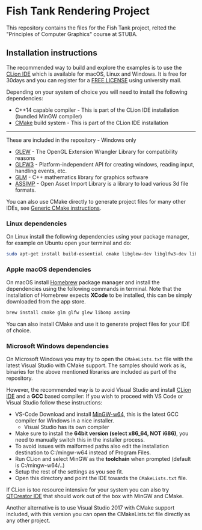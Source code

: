 # Fish Tank Rendering Project

This repository contains the files for the Fish Tank project, relted the "Principles of Computer Graphics" course at STUBA.

## Installation instructions

The recommended way to build and explore the examples is to use the [CLion IDE](https://www.jetbrains.com/clion/) which is available for macOS, Linux and Windows. It is free for 30days and you can register for a [FREE LICENSE](https://www.jetbrains.com/student/) using university mail.

Depending on your system of choice you will need to install the following dependencies:
* C++14 capable compiler - This is part of the CLion IDE installation (bundled MinGW compiler)
* [CMake](https://cmake.org) build system - This is part of the CLion IDE installation
---
These are included in the repository - Windows only
* [GLEW](http://glew.sourceforge.net) - The OpenGL Extension Wrangler Library for compatibility reasons
* [GLFW3](http://www.glfw.org) - Platform-independent API for creating windows, reading input, handling events, etc.
* [GLM](http://glm.g-truc.net) - C++ mathematics library for graphics software
* [ASSIMP](https://assimp.org/) - Open Asset Import Library is a library to load various 3d file formats.

You can also use CMake directly to generate project files for many other IDEs, see [Generic CMake instructions](#generic-instructions-for-using-cmake).

### Linux dependencies
On Linux install the following dependencies using your package manager, for example on Ubuntu open your terminal and do:

```bash
sudo apt-get install build-essential cmake libglew-dev libglfw3-dev libglm-dev libassimp-dev
```

### Apple macOS dependencies
On macOS install [Homebrew](http://brew.sh) package manager and install the dependencies using the following commands in terminal. Note that the installation of Homebrew expects __XCode__ to be installed, this can be simply downloaded from the app store.

```bash
brew install cmake glm glfw glew libomp assimp
```

You can also install CMake and use it to generate project files for your IDE of choice.

### Microsoft Windows dependencies
On Microsoft Windows you may try to open the `CMakeLists.txt` file with the latest Visual Studio with CMake support. The samples should work as is, binaries for the above mentioned libraries are included as part of the repository.

However, the recommended way is to avoid Visual Studio and install [CLion IDE](https://www.jetbrains.com/clion/) and a __GCC__ based compiler:
If you wish to proceed with VS Code or Visual Studio follow these instructions: 
* VS-Code Download and install [MinGW-w64](https://sourceforge.net/projects/mingw-w64/), this is the latest GCC compiler for Windows in a nice installer.
    * Visual Studio has its own compiler
* Make sure to install the __64bit version (select x86_64, NOT i686)__, you need to manually switch this in the installer process. 
* To avoid issues with malformed paths also edit the installation destination to C:/mingw-w64 instead of Program Files.
* Run CLion and select MinGW as the __toolchain__ when prompted (default is C:/mingw-w64/..)
* Setup the rest of the settings as you see fit.
* Open this directory and point the IDE towards the `CMakeLists.txt` file.

If CLion is too resource intensive for your system you can also try [QTCreator IDE](http://www.qt.io/ide/) that should work out of the box with MinGW and CMake.

Another alternative is to use Visual Studio 2017 with CMake support included, with this version you can open the CMakeLists.txt file directly as any other project.
